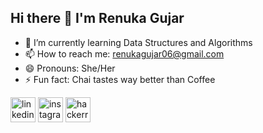 ## Hi there 👋 I'm Renuka Gujar

- 🌱 I’m currently learning Data Structures and Algorithms 
- 📫 How to reach me: renukagujar06@gmail.com 
- 😄 Pronouns: She/Her 
- ⚡ Fun fact: Chai tastes way better than Coffee 


[<img src='https://cdn.jsdelivr.net/npm/simple-icons@3.0.1/icons/linkedin.svg' alt='linkedin' height='40'>](https://www.linkedin.com/in/https://www.linkedin.com/in/renuka-gujar-14068b21a/)  [<img src='https://cdn.jsdelivr.net/npm/simple-icons@3.0.1/icons/instagram.svg' alt='instagram' height='40'>](https://www.instagram.com/https://www.instagram.com/18_renuka//)  [<img src='https://cdn.jsdelivr.net/npm/simple-icons@3.0.1/icons/hackerrank.svg' alt='hackerrank' height='40'>](https://www.hackerrank.com/dashboard)  

